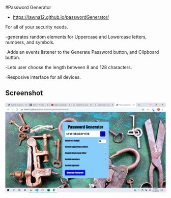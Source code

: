 #Password Generator

- https://lawna12.github.io/passwordGenerator/

For all of your security needs.

-generates random elements for Uppercase and Lowercase letters, numbers, and symbols.

-Adds an events listener to the Generate Password button, and Clipboard button.

-Lets user choose the length between 8 and 128 characters.

-Resposive interface for all devices.

## Screenshot

![passGenPic](https://github.com/Lawna12/passwordGenerator/blob/master/passgen.PNG)



